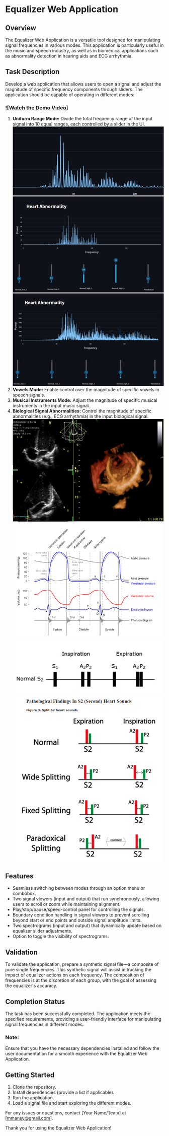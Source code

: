 # Equalizer Web Application

## Overview
The Equalizer Web Application is a versatile tool designed for manipulating signal frequencies in various modes. This application is particularly useful in the music and speech industry, as well as in biomedical applications such as abnormality detection in hearing aids and ECG arrhythmia.

## Task Description
Develop a web application that allows users to open a signal and adjust the magnitude of specific frequency components through sliders. The application should be capable of operating in different modes:
### [![Watch the Demo Video]](Vedio/Vedio.mp4)
1. **Uniform Range Mode:** Divide the total frequency range of the input signal into 10 equal ranges, each controlled by a slider in the UI.
   ![Equalizer App](Images/NormalImage.jpeg)
   ![Equalizer App](Images/patientimageafterequalizing.jpeg)
   ![Equalizer App](patient_image_paradoxical_abnormality.jpeg)
2. **Vowels Mode:** Enable control over the magnitude of specific vowels in speech signals.
3. **Musical Instruments Mode:** Adjust the magnitude of specific musical instruments in the input music signal.
4. **Biological Signal Abnormalities:** Control the magnitude of specific abnormalities (e.g., ECG arrhythmia) in the input biological signal.
   ![Equalizer App](Images/GIFHeartValves.gif)
   ![Equalizer App](Images/Wiggers_Diagram.svg.png)
   ![Equalizer App](Images/NormalSplitS2.jpeg)
   ![Equalizer App](Images/S2HeartImage.png)

## Features
- Seamless switching between modes through an option menu or combobox.
- Two signal viewers (input and output) that run synchronously, allowing users to scroll or zoom while maintaining alignment.
- Play/stop/pause/speed-control panel for controlling the signals.
- Boundary condition handling in signal viewers to prevent scrolling beyond start or end points and outside signal amplitude limits.
- Two spectrograms (input and output) that dynamically update based on equalizer slider adjustments.
- Option to toggle the visibility of spectrograms.

## Validation
To validate the application, prepare a synthetic signal file—a composite of pure single frequencies. This synthetic signal will assist in tracking the impact of equalizer actions on each frequency. The composition of frequencies is at the discretion of each group, with the goal of assessing the equalizer's accuracy.

## Completion Status
The task has been successfully completed. The application meets the specified requirements, providing a user-friendly interface for manipulating signal frequencies in different modes.

### Note:
Ensure that you have the necessary dependencies installed and follow the user documentation for a smooth experience with the Equalizer Web Application.

## Getting Started
1. Clone the repository.
2. Install dependencies (provide a list if applicable).
3. Run the application.
4. Load a signal file and start exploring the different modes.

For any issues or questions, contact [Your Name/Team] at [mmansy@gmail.com].

Thank you for using the Equalizer Web Application!
